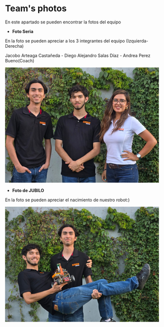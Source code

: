 Team's photos
====

En este apartado se pueden encontrar la fotos del equipo 

- **Foto Seria**
  
En la foto se pueden apreciar a los 3 integrantes del equipo (Izquierda-Derecha)

Jacobo Arteaga Castañeda - Diego Alejandro Salas Díaz - Andrea Perez Bueno(Coach)

![IMG-Serius](IMG-Serius.jpeg)

- **Foto de JUBILO**
  
En la foto se pueden apreciar el nacimiento de nuestro robot:)

![IMG-FunnyP](IMG-FunnyP.jpeg)

